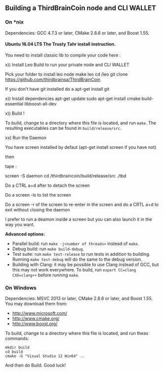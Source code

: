 ## Building a ThirdBrainCoin node and CLI WALLET 

### On *nix

Dependencies: GCC 4.7.3 or later, CMake 2.8.6 or later, and Boost 1.55.

#### Ubuntu 16.04 LTS The Trusty Tahr install instruction.

You need to install classic lib to compile your code here :

x)) Install Leo Build to run your private node and CLI WALLET

Pick your folder to install leo node
make leo
cd /leo
git clone https://github.com/thirdbrainsa/ThirdBrainCoin

If you don't have git installed do a apt-get install git

x)) Install dependencies
apt-get update
sudo apt-get install cmake build-essential libboost-all-dev 

x)) Build !

To build, change to a directory where this file is located, and run `make`. The resulting executables can be found in `build/release/src`.

xx) Run the Daemon

You have screen installed by defaut (apt-get install screen if you have not)

then 

tape :

screen -S daemon
cd /thirdbraincoin/build/release/src
./tbd

Do a CTRL a+d after to detach the screen

Do a screen -ls to list the screen

Do a screen -r <ID> of the screen to re-enter in the screen and do a CRTL a+d to exit without closing the daemon
  
I prefer to run a deamon inside a screen but you can also launch it in the way you want.

**Advanced options:**

* Parallel build: run `make -j<number of threads>` instead of `make`.
* Debug build: run `make build-debug`.
* Test suite: run `make test-release` to run tests in addition to building. Running `make test-debug` will do the same to the debug version.
* Building with Clang: it may be possible to use Clang instead of GCC, but this may not work everywhere. To build, run `export CC=clang CXX=clang++` before running `make`.

### On Windows
Dependencies: MSVC 2013 or later, CMake 2.8.6 or later, and Boost 1.55. You may download them from:

* http://www.microsoft.com/
* http://www.cmake.org/
* http://www.boost.org/

To build, change to a directory where this file is located, and run theas commands: 
```
mkdir build
cd build
cmake -G "Visual Studio 12 Win64" ..
```

And then do Build.
Good luck!
